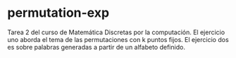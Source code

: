 # permutation-exp
Tarea 2 del curso de Matemática Discretas por la computación. El ejercicio uno aborda el tema de las permutaciones con k puntos fijos. El ejercicio dos es sobre palabras generadas a partir de un alfabeto definido. 
